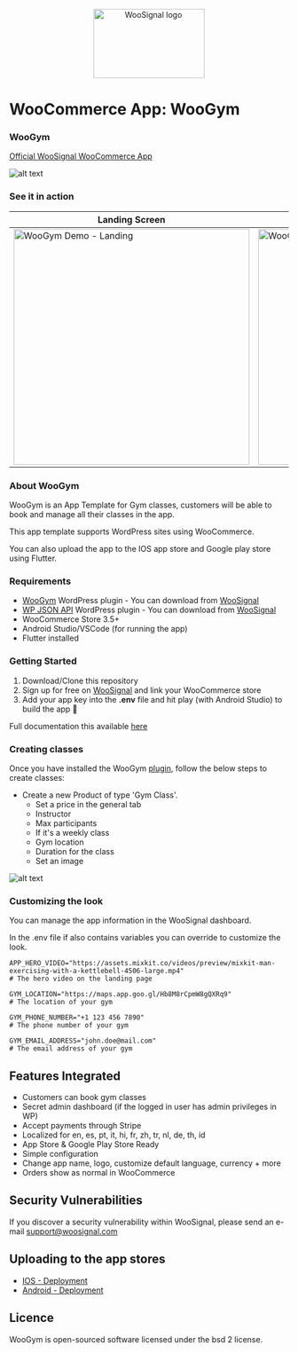 <p align="center">
  <img width="200" height="125" src="https://woosignal.com/images/woosignal_logo_stripe_blue.png" alt="WooSignal logo">
</p>

# WooCommerce App: WooGym

### WooGym

[Official WooSignal WooCommerce App](https://woosignal.com)

![alt text](https://woosignal.com/images/woosignal-woogym-flutter-update-social-banner.png "WooCommerce app - WooGym")

### See it in action

| Landing Screen  |  Dashboard Screen |
| ------------ | ------------ |
| <img src="https://woosignal.com/images/woogym-demo-landing.gif" alt="WooGym Demo - Landing" height="425" />  |  <img src="https://woosignal.com/images/woogym-demo.gif" alt="WooGym Demo - Dashboard" height="425" />  |

### About WooGym

WooGym is an App Template for Gym classes, customers will be able to book and manage all their classes in the app.

This app template supports WordPress sites using WooCommerce.

You can also upload the app to the IOS app store and Google play store using Flutter.

### Requirements

- [WooGym](https://woosignal.com/plugins/wordpress/wp-woogym) WordPress plugin - You can download from [WooSignal](https://woosignal.com/plugins/wordpress/wp-woo-gym)
- [WP JSON API](https://woosignal.com/plugins/wordpress/wp-json-api) WordPress plugin - You can download from [WooSignal](https://woosignal.com/plugins/wordpress/wp-json-api)
- WooCommerce Store 3.5+
- Android Studio/VSCode (for running the app)
- Flutter installed

### Getting Started

1. Download/Clone this repository
2. Sign up for free on [WooSignal](https://woosignal.com) and link your WooCommerce store
3. Add your app key into the **.env** file and hit play (with Android Studio) to build the app 🥳

Full documentation this available [here](https://woosignal.com/docs/app/woogym)

### Creating classes

Once you have installed the WooGym [plugin](https://woosignal.com/plugins/wordpress/wp-woogym), follow the below steps to create classes:

* Create a new Product of type 'Gym Class'.
    * Set a price in the general tab
    * Instructor
    * Max participants
    * If it's a weekly class
    * Gym location
    * Duration for the class
    * Set an image

![alt text](https://woosignal.com/images/woo-gym-product-data.png "Creating Gym Classes in WooGym")

### Customizing the look

You can manage the app information in the WooSignal dashboard.

In the .env file if also contains variables you can override to customize the look.

```
APP_HERO_VIDEO="https://assets.mixkit.co/videos/preview/mixkit-man-exercising-with-a-kettlebell-4506-large.mp4"
# The hero video on the landing page

GYM_LOCATION="https://maps.app.goo.gl/Hb8M8rCpmW8gQXRq9"
# The location of your gym

GYM_PHONE_NUMBER="+1 123 456 7890"
# The phone number of your gym

GYM_EMAIL_ADDRESS="john.doe@mail.com"
# The email address of your gym
```

## Features Integrated

- Customers can book gym classes
- Secret admin dashboard (if the logged in user has admin privileges in WP)
- Accept payments through Stripe
- Localized for en, es, pt, it, hi, fr, zh, tr, nl, de, th, id
- App Store & Google Play Store Ready
- Simple configuration
- Change app name, logo, customize default language, currency + more
- Orders show as normal in WooCommerce

## Security Vulnerabilities
If you discover a security vulnerability within WooSignal, please send an e-mail support@woosignal.com

## Uploading to the app stores

- [IOS - Deployment](https://flutter.dev/docs/deployment/ios)
- [Android - Deployment](https://flutter.dev/docs/deployment/android)

## Licence
WooGym is open-sourced software licensed under the bsd 2 license.
